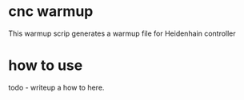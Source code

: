 
# cnc warmup

This warmup scrip generates a warmup file for Heidenhain controller


# how to use

todo - writeup a how to here.

